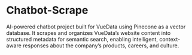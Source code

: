 # Chatbot-Scrape
AI-powered chatbot project built for VueData using Pinecone as a vector database. It scrapes and organizes VueData’s website content into structured metadata for semantic search, enabling intelligent, context-aware responses about the company’s products, careers, and culture.
